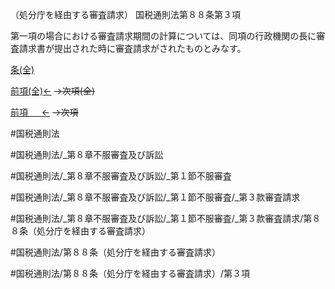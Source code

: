 （処分庁を経由する審査請求）
国税通則法第８８条第３項

第一項の場合における審査請求期間の計算については、同項の行政機関の長に審査請求書が提出された時に審査請求がされたものとみなす。

[条(全)](国税通則法＿＿＿＿＿第８８条_.md)

[前項(全)←](国税通則法＿＿＿＿＿第８８条第２項_.md)  ~~→次項(全)~~

[前項 　 ←](国税通則法＿＿＿＿＿第８８条第２項.md)  ~~→次項~~



#国税通則法

#国税通則法/_第８章不服審査及び訴訟

#国税通則法/_第８章不服審査及び訴訟/_第１節不服審査

#国税通則法/_第８章不服審査及び訴訟/_第１節不服審査/_第３款審査請求

#国税通則法/_第８章不服審査及び訴訟/_第１節不服審査/_第３款審査請求/第８８条（処分庁を経由する審査請求）

#国税通則法/第８８条（処分庁を経由する審査請求）

#国税通則法/第８８条（処分庁を経由する審査請求）/第３項


